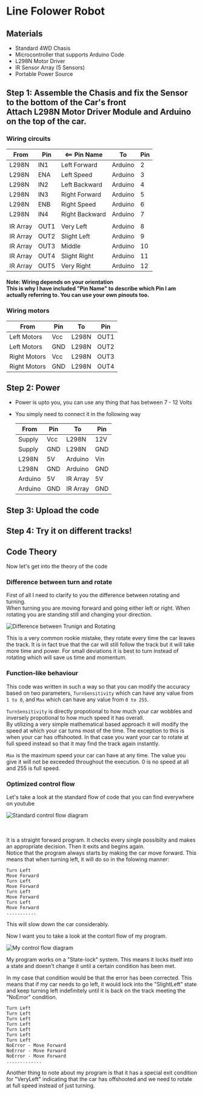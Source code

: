 # Line Folower Robot

## Materials
- Standard 4WD Chasis
- Microcontroller that supports Arduino Code
- L298N Motor Driver
- IR Sensor Array (5 Sensors)
- Portable Power Source

## Step 1: Assemble the Chasis and fix the Sensor to the bottom of the Car's front <br> Attach L298N Motor Driver Module and Arduino on the top of the car.
### Wiring circuits

| From     | Pin  | <== Pin Name   | To      | Pin |
| -------- | ---- | -------------- | ------- | --- |
| L298N    | IN1  | Left Forward   | Arduino | 2   |
| L298N    | ENA  | Left Speed     | Arduino | 3   |
| L298N    | IN2  | Left Backward  | Arduino | 4   |
| L298N    | IN3  | Right Forward  | Arduino | 5   |
| L298N    | ENB  | Right Speed    | Arduino | 6   |
| L298N    | IN4  | Right Backward | Arduino | 7   |
|          |      |                |         |     |
| IR Array | OUT1 | Very Left      | Arduino | 8   |
| IR Array | OUT2 | Slight Left    | Arduino | 9   |
| IR Array | OUT3 | Middle         | Arduino | 10  |
| IR Array | OUT4 | Slight Right   | Arduino | 11  |
| IR Array | OUT5 | Very Right     | Arduino | 12  |

#### Note: Wiring depends on your orientation <br> This is why I have included "Pin Name" to describe which Pin I am actually referring to. You can use your own pinouts too.

### Wiring motors

| From         | Pin | To    | Pin  |
| ------------ | --- | ----- | ---- |
| Left Motors  | Vcc | L298N | OUT1 |
| Left Motors  | GND | L298N | OUT2 |
| Right Motors | Vcc | L298N | OUT3 |
| Right Motors | GND | L298N | OUT4 |

## Step 2: Power
- Power is upto you, you can use any thing that has between 7 - 12 Volts
- You simply need to connect it in the following way

  | From    | Pin | To       | Pin |
  | ------- | --- | -------- | --- |
  | Supply  | Vcc | L298N    | 12V |
  | Supply  | GND | L298N    | GND |
  | L298N   | 5V  | Arduino  | Vin |
  | L298N   | GND | Arduino  | GND |
  | Arduino | 5V  | IR Array | 5V  |
  | Arduino | GND | IR Array | GND |

## Step 3: Upload the code
## Step 4: Try it on different tracks!

## Code Theory

Now let's get into the theory of the code

### Difference between turn and rotate

First of all I need to clarify to you the difference between rotating and turning.<br> When turning you are moving forward and going either left or right. When rotating you are standing still and changing your direction.

![Difference between Trunign and Rotating](/Line%20Follower/images/Turn%20&%20Rotate.png)

This is a very common rookie mistake, they rotate every time the car leaves the track. It is in fact true that the car will still follow the track but it will take more time and power. For small deviations it is best to turn instead of rotating which will save us time and momentum.

### Function-like behaviour
This code was written in such a way so that you can modify the accuracy based on two parameters, ```TurnSensitivity``` which can have any value from ```1 to 0```, and ```Max``` which can have any value from ```0 to 255```.

```TurnSensitivity``` is directly propotional to how much your car wobbles and inversely propotional to how much speed it has overall.<br>
By utilizing a very simple mathematical based approach it will modify the speed at which your car turns most of the time. The exception to this is when your car has offshooted. In that case you want your car to rotate at full speed instead so that it may find the track again instantly.

```Max``` is the maximum speed your car can have at any time. The value you give it will not be exceeded throughout the execution. 0 is no speed at all and 255 is full speed.
### Optimized control flow
Let's take a look at the standard flow of code that you can find everywhere on youtube<br>

![Standard control flow diagram](/Line%20Follower/images/Standard%20Control%20Flow.png)<br><br><br>

It is a straight forward program. It checks every single possibilty and makes an appropriate decision. Then it exits and begins again. <br> Notice that the program always starts by making the car move forward. This means that when turning left, it will do so in the folowing manner:
```
Turn Left
Move Forward
Turn Left
Move Forward
Turn Left
Move Forward
Turn Left
Move Forward
...........
```
This will slow down the car considerably.

Now I want you to take a look at the contorl flow of my program.<br>

![My control flow diagram](/Line%20Follower/images/Optimized%20Control%20Flow.png)

My program works on a "State-lock" system. This means it locks itself into a state and doesn't change it until a certain condition has been met.

In my case that condition would be that the error has been corrected. This means that if my car needs to go left, it would lock into the "SlightLeft" state and keep turning left indefinitely until it is back on the track meeting the "NoError" condition.

```
Turn Left
Turn Left
Turn Left
Turn Left
Turn Left
Turn Left
Turn Left
NoError - Move Forward
NoError - Move Forward
NoError - Move Forward
.............
```

Another thing to note about my program is that it has a special exit condition for "VeryLeft" indicating that the car has offshooted and we need to rotate at full speed instead of just turning.
